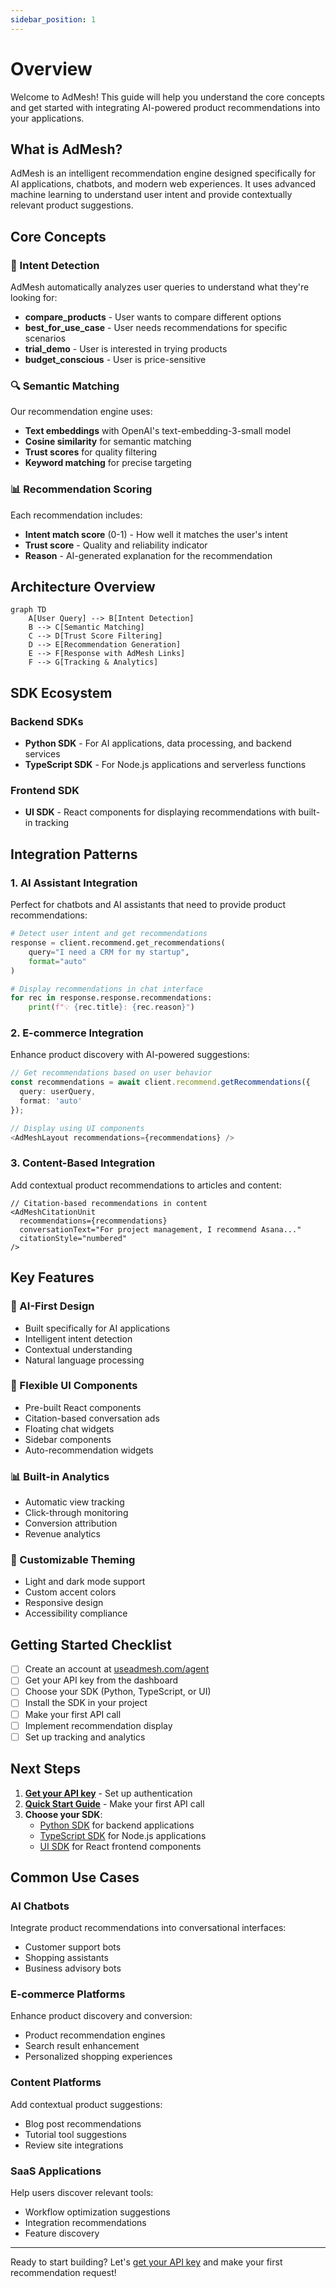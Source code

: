 ```yaml
---
sidebar_position: 1
---
```


# Overview

Welcome to AdMesh! This guide will help you understand the core concepts and get started with integrating AI-powered product recommendations into your applications.

## What is AdMesh?

AdMesh is an intelligent recommendation engine designed specifically for AI applications, chatbots, and modern web experiences. It uses advanced machine learning to understand user intent and provide contextually relevant product suggestions.

## Core Concepts

### 🎯 Intent Detection
AdMesh automatically analyzes user queries to understand what they're looking for:

- **compare_products** - User wants to compare different options
- **best_for_use_case** - User needs recommendations for specific scenarios
- **trial_demo** - User is interested in trying products
- **budget_conscious** - User is price-sensitive

### 🔍 Semantic Matching
Our recommendation engine uses:
- **Text embeddings** with OpenAI's text-embedding-3-small model
- **Cosine similarity** for semantic matching
- **Trust scores** for quality filtering
- **Keyword matching** for precise targeting

### 📊 Recommendation Scoring
Each recommendation includes:
- **Intent match score** (0-1) - How well it matches the user's intent
- **Trust score** - Quality and reliability indicator
- **Reason** - AI-generated explanation for the recommendation

## Architecture Overview

```mermaid
graph TD
    A[User Query] --> B[Intent Detection]
    B --> C[Semantic Matching]
    C --> D[Trust Score Filtering]
    D --> E[Recommendation Generation]
    E --> F[Response with AdMesh Links]
    F --> G[Tracking & Analytics]
```

## SDK Ecosystem

### Backend SDKs
- **Python SDK** - For AI applications, data processing, and backend services
- **TypeScript SDK** - For Node.js applications and serverless functions

### Frontend SDK
- **UI SDK** - React components for displaying recommendations with built-in tracking

## Integration Patterns

### 1. AI Assistant Integration
Perfect for chatbots and AI assistants that need to provide product recommendations:

```python
# Detect user intent and get recommendations
response = client.recommend.get_recommendations(
    query="I need a CRM for my startup",
    format="auto"
)

# Display recommendations in chat interface
for rec in response.response.recommendations:
    print(f"💡 {rec.title}: {rec.reason}")
```

### 2. E-commerce Integration
Enhance product discovery with AI-powered suggestions:

```typescript
// Get recommendations based on user behavior
const recommendations = await client.recommend.getRecommendations({
  query: userQuery,
  format: 'auto'
});

// Display using UI components
<AdMeshLayout recommendations={recommendations} />
```

### 3. Content-Based Integration
Add contextual product recommendations to articles and content:

```tsx
// Citation-based recommendations in content
<AdMeshCitationUnit
  recommendations={recommendations}
  conversationText="For project management, I recommend Asana..."
  citationStyle="numbered"
/>
```

## Key Features

### 🤖 AI-First Design
- Built specifically for AI applications
- Intelligent intent detection
- Contextual understanding
- Natural language processing

### 📱 Flexible UI Components
- Pre-built React components
- Citation-based conversation ads
- Floating chat widgets
- Sidebar components
- Auto-recommendation widgets

### 📊 Built-in Analytics
- Automatic view tracking
- Click-through monitoring
- Conversion attribution
- Revenue analytics

### 🎨 Customizable Theming
- Light and dark mode support
- Custom accent colors
- Responsive design
- Accessibility compliance

## Getting Started Checklist

- [ ] Create an account at [useadmesh.com/agent](https://useadmesh.com/agent)
- [ ] Get your API key from the dashboard
- [ ] Choose your SDK (Python, TypeScript, or UI)
- [ ] Install the SDK in your project
- [ ] Make your first API call
- [ ] Implement recommendation display
- [ ] Set up tracking and analytics

## Next Steps

1. **[Get your API key](/getting-started/api-keys)** - Set up authentication
2. **[Quick Start Guide](/getting-started/quick-start)** - Make your first API call
3. **Choose your SDK**:
   - [Python SDK](/python-sdk/installation) for backend applications
   - [TypeScript SDK](/typescript-sdk/installation) for Node.js applications
   - [UI SDK](/ui-sdk/installation) for React frontend components

## Common Use Cases

### AI Chatbots
Integrate product recommendations into conversational interfaces:
- Customer support bots
- Shopping assistants
- Business advisory bots

### E-commerce Platforms
Enhance product discovery and conversion:
- Product recommendation engines
- Search result enhancement
- Personalized shopping experiences

### Content Platforms
Add contextual product suggestions:
- Blog post recommendations
- Tutorial tool suggestions
- Review site integrations

### SaaS Applications
Help users discover relevant tools:
- Workflow optimization suggestions
- Integration recommendations
- Feature discovery

---

Ready to start building? Let's [get your API key](/getting-started/api-keys) and make your first recommendation request!

